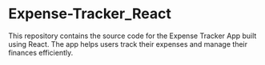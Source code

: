 # Expense-Tracker_React
This repository contains the source code for the Expense Tracker App built using React. The app helps users track their expenses and manage their finances efficiently. 
